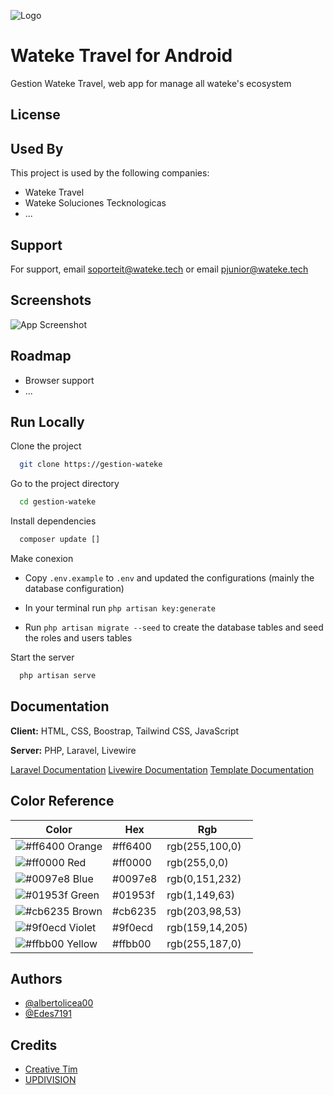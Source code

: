 
<!-- ![Logo](https://wateke.travel/wp-content/uploads/2022/10/LOGO-WTK-OFICIAL-negro-bolas.png) -->
![Logo](https://wateke.travel/wp-content/uploads/2022/10/LOGO-WTK-OFICIAL-blanco-bolas.png)

# Wateke Travel for Android

Gestion Wateke Travel, web app for manage all wateke's ecosystem 

## License

<!-- [![MIT License](https://img.shields.io/badge/License-MIT-green.svg)](https://choosealicense.com/licenses/mit/)
[![GPLv3 License](https://img.shields.io/badge/License-GPL%20v3-yellow.svg)](https://opensource.org/licenses/)
[![AGPL License](https://img.shields.io/badge/license-AGPL-blue.svg)](http://www.gnu.org/licenses/agpl-3.0) -->

## Used By

This project is used by the following companies:

- Wateke Travel
- Wateke Soluciones Tecknologicas
- ...


## Support

For support, email soporteit@wateke.tech or email pjunior@wateke.tech


## Screenshots

![App Screenshot](https://via.placeholder.com/468x300?text=App+Screenshot+Here)


## Roadmap

- Browser support
- ...



## Run Locally

Clone the project
```bash
  git clone https://gestion-wateke
```

Go to the project directory

```bash
  cd gestion-wateke
```

Install dependencies

```bash
  composer update []
```

Make conexion 

- Copy `.env.example` to `.env` and updated the configurations (mainly the database configuration)

- In your terminal run `php artisan key:generate`

- Run `php artisan migrate --seed` to create the database tables and seed the roles and users tables


Start the server

```bash
  php artisan serve
```


## Documentation

**Client:** HTML, CSS, Boostrap, Tailwind CSS, JavaScript

**Server:** PHP, Laravel, Livewire

[Laravel Documentation](https://laravel.com/docs/10.x)
[Livewire Documentation](https://laravel-livewire.com/docs/2.x/quickstart)
[Template Documentation](https://soft-ui-dashboard-laravel.creative-tim.com/documentation/bootstrap/overview/soft-ui-dashboard/index.html)

## Color Reference

| Color                                                         | Hex       | Rgb               |
| ------------------------------------------------------------- | --------- |------------------ |
|![#ff6400](https://via.placeholder.com/10/ff6400?text=) Orange |  #ff6400  | rgb(255,100,0)	|
|![#ff0000](https://via.placeholder.com/10/ff0000?text=) Red    |  #ff0000  | rgb(255,0,0)		|
|![#0097e8](https://via.placeholder.com/10/0097e8?text=) Blue   |  #0097e8  | rgb(0,151,232)	|
|![#01953f](https://via.placeholder.com/10/01953f?text=) Green  |  #01953f  | rgb(1,149,63)		|
|![#cb6235](https://via.placeholder.com/10/cb6235?text=) Brown  |  #cb6235  | rgb(203,98,53)	|
|![#9f0ecd](https://via.placeholder.com/10/9f0ecd?text=) Violet |  #9f0ecd  | rgb(159,14,205)	|
|![#ffbb00](https://via.placeholder.com/10/ffbb00?text=) Yellow |  #ffbb00  | rgb(255,187,0)	|


## Authors

- [@albertolicea00](https://www.github.com/albertolicea00)
- [@Edes7191](https://github.com/Edes7191)

## Credits

- [Creative Tim](https://creative-tim.com/?ref=sudl-readme)
- [UPDIVISION](https://updivision.com)



